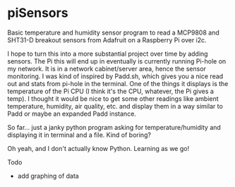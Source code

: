 # piSensors
Basic temperature and humidity sensor program to read a MCP9808 and SHT31-D breakout sensors from Adafruit on a Raspberry Pi over i2c.

I hope to turn this into a more substantial project over time by adding sensors. The Pi this will end up in eventually is currently running Pi-hole on my network. It is in a network cabinet/server area, hence the sensor monitoring. 
I was kind of inspired by Padd.sh, which gives you a nice read out and stats from pi-hole in the terminal. One of the things it displays is the temperature of the Pi CPU (I think it's the CPU, whatever, the Pi gives a temp).
I thought it would be nice to get some other readings like ambient temperature, humidity, air quality, etc. and display them in a way similar to Padd or maybe an expanded Padd instance.

So far... just a janky python program asking for temperature/humidity and displaying it in terminal and a file. Kind of boring?

Oh yeah, and I don't actually know Python. Learning as we go! 

Todo
- add graphing of data

